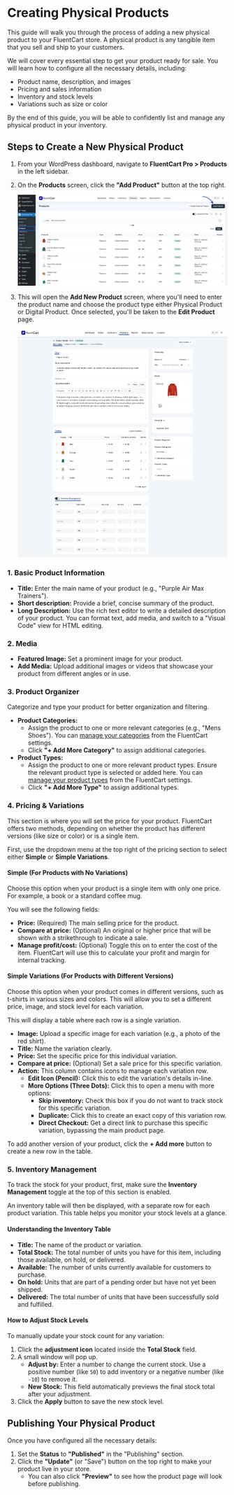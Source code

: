  # Creating Physical Products

This guide will walk you through the process of adding a new physical product to your FluentCart store. A physical product is any tangible item that you sell and ship to your customers.

We will cover every essential step to get your product ready for sale. You will learn how to configure all the necessary details, including:

* Product name, description, and images
* Pricing and sales information
* Inventory and stock levels
* Variations such as size or color

By the end of this guide, you will be able to confidently list and manage any physical product in your inventory.

## Steps to Create a New Physical Product

1.  From your WordPress dashboard, navigate to **FluentCart Pro > Products** in the left sidebar.
2.  On the **Products** screen, click the **"Add Product"** button at the top right.

    ![Screenshot of Add Product Button](/guide/public/images/product-types-creation/Creating-Physical-Products/physical-product-1.png)
    

3.  This will open the **Add New Product** screen, where you'll need to enter the product name and choose the product type either Physical Product or Digital Product. Once selected, you'll be taken to the **Edit Product** page.

    ![Screenshot of Product Edit Screen (Physical Product Example)](/guide/public/images/product-types-creation/Creating-Physical-Products/physical-product-2.png)

### 1. Basic Product Information

* **Title:** Enter the main name of your product (e.g., "Purple Air Max Trainers").
* **Short description:** Provide a brief, concise summary of the product.
* **Long Description:** Use the rich text editor to write a detailed description of your product. You can format text, add media, and switch to a "Visual Code" view for HTML editing.

### 2. Media

* **Featured Image:** Set a prominent image for your product.
* **Add Media:** Upload additional images or videos that showcase your product from different angles or in use.

### 3. Product Organizer

Categorize and type your product for better organization and filtering.

* **Product Categories:**
    * Assign the product to one or more relevant categories (e.g., "Mens Shoes"). You can [manage your categories](/guide/product-types-creation/creating-managing-product-categories/) from the FluentCart settings.
    * Click **"+ Add More Category"** to assign additional categories.
* **Product Types:**
    * Assign the product to one or more relevant product types. Ensure the relevant product type is selected or added here. You can [manage your product types](/guide/product-types-creation/creating-managing-product-types/) from the FluentCart settings.
    * Click **"+ Add More Type"** to assign additional types.

### 4. Pricing & Variations

This section is where you will set the price for your product. FluentCart offers two methods, depending on whether the product has different versions (like size or color) or is a single item.

First, use the dropdown menu at the top right of the pricing section to select either **Simple** or **Simple Variations**.

#### Simple (For Products with No Variations)

Choose this option when your product is a single item with only one price. For example, a book or a standard coffee mug.

You will see the following fields:

* **Price:** (Required) The main selling price for the product.
* **Compare at price:** (Optional) An original or higher price that will be shown with a strikethrough to indicate a sale.
* **Manage profit/cost:** (Optional) Toggle this on to enter the cost of the item. FluentCart will use this to calculate your profit and margin for internal tracking.

#### Simple Variations (For Products with Different Versions)

Choose this option when your product comes in different versions, such as t-shirts in various sizes and colors. This will allow you to set a different price, image, and stock level for each variation.

This will display a table where each row is a single variation.

* **Image:** Upload a specific image for each variation (e.g., a photo of the red shirt).
* **Title:** Name the variation clearly.
* **Price:** Set the specific price for this individual variation.
* **Compare at price:** (Optional) Set a sale price for this specific variation.
* **Action:** This column contains icons to manage each variation row.
    * **Edit Icon (Pencil):** Click this to edit the variation's details in-line.
    * **More Options (Three Dots):** Click this to open a menu with more options:
        * **Skip inventory:** Check this box if you do not want to track stock for this specific variation.
        * **Duplicate:** Click this to create an exact copy of this variation row.
        * **Direct Checkout:** Get a direct link to purchase this specific variation, bypassing the main product page.

To add another version of your product, click the **+ Add more** button to create a new row in the table.

### 5. Inventory Management

To track the stock for your product, first, make sure the **Inventory Management** toggle at the top of this section is enabled.

An inventory table will then be displayed, with a separate row for each product variation. This table helps you monitor your stock levels at a glance.

#### Understanding the Inventory Table

* **Title:** The name of the product or variation.
* **Total Stock:** The total number of units you have for this item, including those available, on hold, or delivered.
* **Available:** The number of units currently available for customers to purchase.
* **On hold:** Units that are part of a pending order but have not yet been shipped.
* **Delivered:** The total number of units that have been successfully sold and fulfilled.

#### How to Adjust Stock Levels

To manually update your stock count for any variation:

1.  Click the **adjustment icon** located inside the **Total Stock** field.
2.  A small window will pop up.
    * **Adjust by:** Enter a number to change the current stock. Use a positive number (like `50`) to add inventory or a negative number (like `-10`) to remove it.
    * **New Stock:** This field automatically previews the final stock total after your adjustment.
3.  Click the **Apply** button to save the new stock level.

## Publishing Your Physical Product

Once you have configured all the necessary details:

1.  Set the **Status** to **"Published"** in the "Publishing" section.
2.  Click the **"Update"** (or "Save") button on the top right to make your product live in your store.
    * You can also click **"Preview"** to see how the product page will look before publishing.
